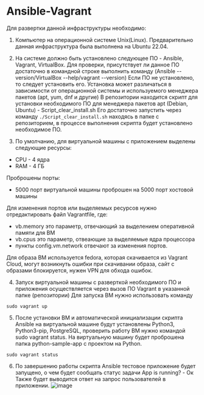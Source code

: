 # Ansible-Vagrant

Для развертки данной инфраструктуры необходимо:
1) Компьютер на операционной системе Unix(Linux). Предварительно данная инфраструктура была выполнена на Ubuntu 22.04. 
2) На системе должно быть установлено следующее ПО - Ansible, Vagrant, VirtualBox. 
Для проверки, присутствует ли данное ПО достаточно в командной строке выполнить команду (Ansible --version/VirtualBox --help/vagrant --version)
Если ПО не установлено, то следует установить его. Установка может различаться в зависимости от операционной системы и используемого менеджера пакетов (apt, yum, dnf и другие) 
В репозитории находится скрипт для установки необходимого ПО для менеджера пакетов apt (Debian, Ubuntu) - Script_clear_install.sh
Его достаточно запустить через команду ```./Script_clear_install.sh``` находясь в папке с репозиторием, в процессе выполнения скрипта будет установлено необходимое ПО.

3) По умолчанию, для виртуальной машины с приложением выделены следующие ресурсы:
- CPU - 4 ядра
- RAM - 4 ГБ

Проброшены порты:
- 5000 порт виртуальной машины проброшен на 5000 порт хостовой машины

Для изменения портов или выделяемых ресурсов нужно отредактировать файл Vagrantfile, где:

- vb.memory это параметр, отвечающий за выделением оперативной памяти для ВМ
- vb.cpus это параметр, отвеающие за выделяемые ядра процессора
- пункты config.vm.network отвечают за изменения портов.
  
Для образа ВМ используется fedora, которая скачивается из Vagrant Cloud, могут возникнуть ошибки при скачивании образа, сайт с образами блокируется, нужен VPN для обхода ошибок.

4) Запуск виртуальной машины с разверткой необходимого ПО и приложения осуществляется через вызов ПО Vagrant в указанной папке (репозитории)
Для запуска ВМ нужно использовать команду 
```
sudo vagrant up
```

5) После установки ВМ и автоматической инициализации скрипта Ansible на виртуальной машине будут установлены Python3, Python3-pip, PostgreSQL, проверить работу ВМ нужно командой sudo vagrant status. На виртуальную машину будет проброшена папка python-sample-app с проектом на Python.
```
sudo vagrant status
```

6) По завершению работы скрипта Ansible тестовое приложение будет запущено, о чем будет сообщать статус задачи App is running? - Ок
Также будет выводится ответ на запрос пользователей в приложении. 
![image](https://github.com/Karshim/Ansible-Vagrant/assets/142340490/ce7404d9-426b-486a-b7c0-329a5dd248aa)


